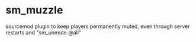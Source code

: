 # sm_muzzle
sourcemod plugin to keep players permanently muted, even through server restarts and "sm_unmute @all"
